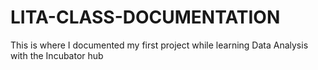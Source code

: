 # LITA-CLASS-DOCUMENTATION
This is where I documented my first project while learning Data Analysis with the Incubator hub

